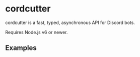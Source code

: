 # cordcutter
cordcutter is a fast, typed, asynchronous API for Discord bots.

Requires Node.js v6 or newer.

## Examples
